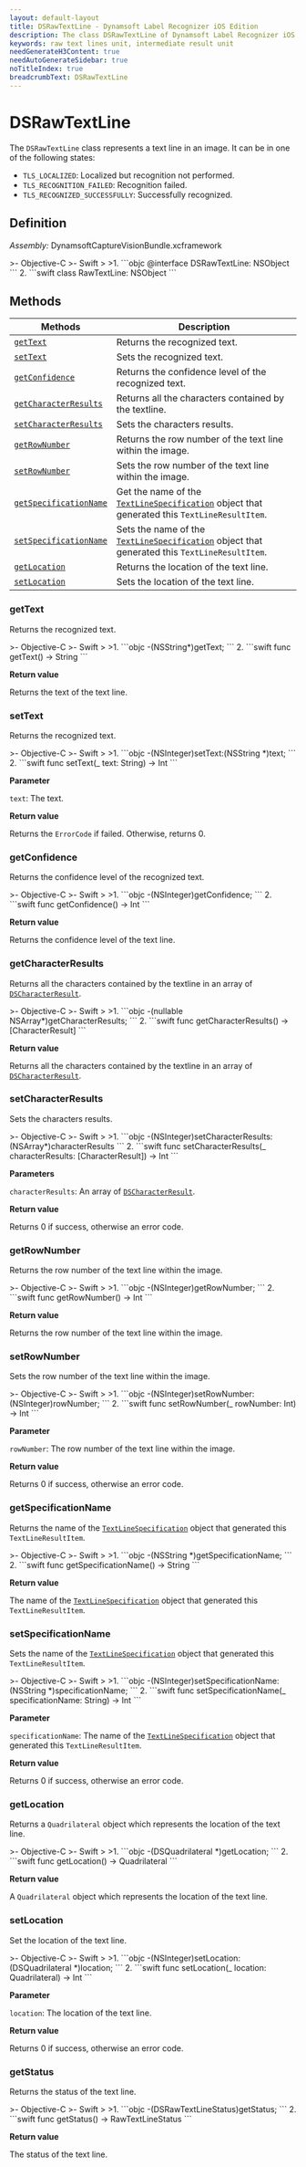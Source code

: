 ```yaml
---
layout: default-layout
title: DSRawTextLine - Dynamsoft Label Recognizer iOS Edition
description: The class DSRawTextLine of Dynamsoft Label Recognizer iOS edition represents a unit which holds the raw text lines.
keywords: raw text lines unit, intermediate result unit
needGenerateH3Content: true
needAutoGenerateSidebar: true
noTitleIndex: true
breadcrumbText: DSRawTextLine
---
```


# DSRawTextLine

The `DSRawTextLine` class represents a text line in an image. It can be in one of the following states:

- `TLS_LOCALIZED`: Localized but recognition not performed.
- `TLS_RECOGNITION_FAILED`: Recognition failed.
- `TLS_RECOGNIZED_SUCCESSFULLY`: Successfully recognized.

## Definition

*Assembly:* DynamsoftCaptureVisionBundle.xcframework

<div class="sample-code-prefix"></div>
>- Objective-C
>- Swift
>
>1. 
```objc
@interface DSRawTextLine: NSObject
```
2. 
```swift
class RawTextLine: NSObject
```

## Methods

| Methods | Description |
| ------- | ----------- |
| [`getText`](#gettext) | Returns the recognized text. |
| [`setText`](#settext) | Sets the recognized text. |
| [`getConfidence`](#getconfidence) | Returns the confidence level of the recognized text. |
| [`getCharacterResults`](#getcharacterresults) | Returns all the characters contained by the textline. |
| [`setCharacterResults`](#setcharacterresults) | Sets the characters results. |
| [`getRowNumber`](#getrownumber) | Returns the row number of the text line within the image. |
| [`setRowNumber`](#setrownumber) | Sets the row number of the text line within the image. |
| [`getSpecificationName`](#getspecificationname) | Get the name of the [`TextLineSpecification`]({{site.dcv_parameter_reference}}text-line-specification/) object that generated this `TextLineResultItem`. |
| [`setSpecificationName`](#setspecificationname) | Sets the name of the [`TextLineSpecification`]({{site.dcv_parameter_reference}}text-line-specification/) object that generated this `TextLineResultItem`. |
| [`getLocation`](#getlocation) | Returns the location of the text line. |
| [`setLocation`](#setlocation) | Sets the location of the text line. |

### getText

Returns the recognized text.

<div class="sample-code-prefix"></div>
>- Objective-C
>- Swift
>
>1. 
```objc
-(NSString*)getText;
```
2. 
```swift
func getText() -> String
```

**Return value**

Returns the text of the text line.

### setText

Returns the recognized text.

<div class="sample-code-prefix"></div>
>- Objective-C
>- Swift
>
>1. 
```objc
-(NSInteger)setText:(NSString *)text;
```
2. 
```swift
func setText(_ text: String) -> Int
```

**Parameter**

`text`: The text.

**Return value**

Returns the `ErrorCode` if failed. Otherwise, returns 0.

### getConfidence

Returns the confidence level of the recognized text.

<div class="sample-code-prefix"></div>
>- Objective-C
>- Swift
>
>1. 
```objc
-(NSInteger)getConfidence;
```
2. 
```swift
func getConfidence() -> Int
```

**Return value**

Returns the confidence level of the text line.

### getCharacterResults

Returns all the characters contained by the textline in an array of [`DSCharacterResult`](character-result.md).

<div class="sample-code-prefix"></div>
>- Objective-C
>- Swift
>
>1. 
```objc
-(nullable NSArray<DSCharacterResult *>*)getCharacterResults;
```
2. 
```swift
func getCharacterResults() -> [CharacterResult]
```

**Return value**

Returns all the characters contained by the textline in an array of [`DSCharacterResult`](character-result.md).

### setCharacterResults

Sets the characters results.

<div class="sample-code-prefix"></div>
>- Objective-C
>- Swift
>
>1. 
```objc
-(NSInteger)setCharacterResults:(NSArray<DSCharacterResult*>*)characterResults
```
2. 
```swift
func setCharacterResults(_ characterResults: [CharacterResult]) -> Int
```

**Parameters**

`characterResults`: An array of [`DSCharacterResult`](character-result.md).

**Return value**

Returns 0 if success, otherwise an error code.

### getRowNumber

Returns the row number of the text line within the image.

<div class="sample-code-prefix"></div>
>- Objective-C
>- Swift
>
>1. 
```objc
-(NSInteger)getRowNumber;
```
2. 
```swift
func getRowNumber() -> Int
```

**Return value**

Returns the row number of the text line within the image.

### setRowNumber

Sets the row number of the text line within the image.

<div class="sample-code-prefix"></div>
>- Objective-C
>- Swift
>
>1. 
```objc
-(NSInteger)setRowNumber:(NSInteger)rowNumber;
```
2. 
```swift
func setRowNumber(_ rowNumber: Int) -> Int
```

**Parameter**

`rowNumber`: The row number of the text line within the image.

**Return value**

Returns 0 if success, otherwise an error code.

### getSpecificationName

Returns the name of the [`TextLineSpecification`]({{site.dcv_parameter_reference}}text-line-specification/) object that generated this `TextLineResultItem`.

<div class="sample-code-prefix"></div>
>- Objective-C
>- Swift
>
>1. 
```objc
-(NSString *)getSpecificationName;
```
2. 
```swift
func getSpecificationName() -> String
```

**Return value**

The name of the [`TextLineSpecification`]({{site.dcv_parameter_reference}}text-line-specification/) object that generated this `TextLineResultItem`.

### setSpecificationName

Sets the name of the [`TextLineSpecification`]({{site.dcv_parameter_reference}}text-line-specification/) object that generated this `TextLineResultItem`.

<div class="sample-code-prefix"></div>
>- Objective-C
>- Swift
>
>1. 
```objc
-(NSInteger)setSpecificationName:(NSString *)specificationName;
```
2. 
```swift
func setSpecificationName(_ specificationName: String) -> Int
```

**Parameter**

`specificationName`: The name of the [`TextLineSpecification`]({{site.dcv_parameter_reference}}text-line-specification/) object that generated this `TextLineResultItem`.

**Return value**

Returns 0 if success, otherwise an error code.

### getLocation

Returns a `Quadrilateral` object which represents the location of the text line.

<div class="sample-code-prefix"></div>
>- Objective-C
>- Swift
>
>1. 
```objc
-(DSQuadrilateral *)getLocation;
```
2. 
```swift
func getLocation() -> Quadrilateral
```

**Return value**

A `Quadrilateral` object which represents the location of the text line.

### setLocation

Set the location of the text line.

<div class="sample-code-prefix"></div>
>- Objective-C
>- Swift
>
>1. 
```objc
-(NSInteger)setLocation:(DSQuadrilateral *)location;
```
2. 
```swift
func setLocation(_ location: Quadrilateral) -> Int
```

**Parameter**

`location`: The location of the text line.

**Return value**

Returns 0 if success, otherwise an error code.

### getStatus

Returns the status of the text line.

<div class="sample-code-prefix"></div>
>- Objective-C
>- Swift
>
>1. 
```objc
-(DSRawTextLineStatus)getStatus;
```
2. 
```swift
func getStatus() -> RawTextLineStatus
```

**Return value**

The status of the text line.
